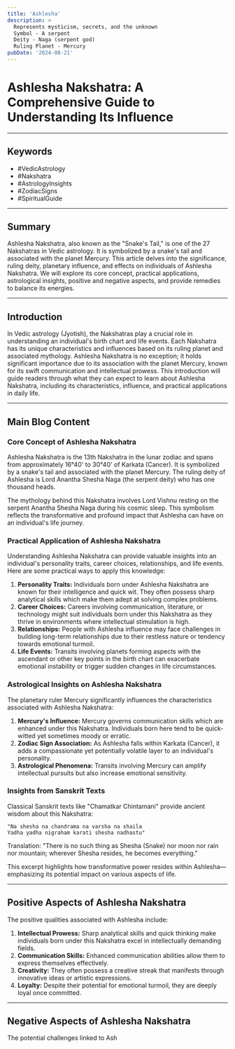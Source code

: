 ```yaml
---
title: 'Ashlesha'
description: >
  Represents mysticism, secrets, and the unknown
  Symbol - A serpent
  Deity - Naga (serpent god)
  Ruling Planet - Mercury
pubDate: '2024-08-21'
---
```


# Ashlesha Nakshatra: A Comprehensive Guide to Understanding Its Influence

---

## Keywords
- #VedicAstrology
- #Nakshatra
- #AstrologyInsights
- #ZodiacSigns
- #SpiritualGuide

---

## Summary
Ashlesha Nakshatra, also known as the "Snake's Tail," is one of the 27 Nakshatras in Vedic astrology. It is symbolized by a snake's tail and associated with the planet Mercury. This article delves into the significance, ruling deity, planetary influence, and effects on individuals of Ashlesha Nakshatra. We will explore its core concept, practical applications, astrological insights, positive and negative aspects, and provide remedies to balance its energies.

---

## Introduction
In Vedic astrology (Jyotish), the Nakshatras play a crucial role in understanding an individual's birth chart and life events. Each Nakshatra has its unique characteristics and influences based on its ruling planet and associated mythology. Ashlesha Nakshatra is no exception; it holds significant importance due to its association with the planet Mercury, known for its swift communication and intellectual prowess. This introduction will guide readers through what they can expect to learn about Ashlesha Nakshatra, including its characteristics, influence, and practical applications in daily life.

---

## Main Blog Content

### Core Concept of Ashlesha Nakshatra
Ashlesha Nakshatra is the 13th Nakshatra in the lunar zodiac and spans from approximately 16°40' to 30°40' of Karkata (Cancer). It is symbolized by a snake's tail and associated with the planet Mercury. The ruling deity of Ashlesha is Lord Anantha Shesha Naga (the serpent deity) who has one thousand heads.

The mythology behind this Nakshatra involves Lord Vishnu resting on the serpent Anantha Shesha Naga during his cosmic sleep. This symbolism reflects the transformative and profound impact that Ashlesha can have on an individual's life journey.

### Practical Application of Ashlesha Nakshatra
Understanding Ashlesha Nakshatra can provide valuable insights into an individual's personality traits, career choices, relationships, and life events. Here are some practical ways to apply this knowledge:

1. **Personality Traits:** Individuals born under Ashlesha Nakshatra are known for their intelligence and quick wit. They often possess sharp analytical skills which make them adept at solving complex problems.
2. **Career Choices:** Careers involving communication, literature, or technology might suit individuals born under this Nakshatra as they thrive in environments where intellectual stimulation is high.
3. **Relationships:** People with Ashlesha influence may face challenges in building long-term relationships due to their restless nature or tendency towards emotional turmoil.
4. **Life Events:** Transits involving planets forming aspects with the ascendant or other key points in the birth chart can exacerbate emotional instability or trigger sudden changes in life circumstances.

### Astrological Insights on Ashlesha Nakshatra
The planetary ruler Mercury significantly influences the characteristics associated with Ashlesha Nakshatra:

1. **Mercury's Influence:** Mercury governs communication skills which are enhanced under this Nakshatra. Individuals born here tend to be quick-witted yet sometimes moody or erratic.
2. **Zodiac Sign Association:** As Ashlesha falls within Karkata (Cancer), it adds a compassionate yet potentially volatile layer to an individual's personality.
3. **Astrological Phenomena:** Transits involving Mercury can amplify intellectual pursuits but also increase emotional sensitivity.

### Insights from Sanskrit Texts

Classical Sanskrit texts like "Chamatkar Chintamani" provide ancient wisdom about this Nakshatra:

```plaintext
"Na shesha na chandrama na varsha na shaila
Yadha yadha nigraham karati shesha nadhastu"
```

Translation:
"There is no such thing as Shesha (Snake) nor moon nor rain nor mountain; wherever Shesha resides, he becomes everything."

This excerpt highlights how transformative power resides within Ashlesha—emphasizing its potential impact on various aspects of life.

---

## Positive Aspects of Ashlesha Nakshatra
The positive qualities associated with Ashlesha include:

1. **Intellectual Prowess:** Sharp analytical skills and quick thinking make individuals born under this Nakshatra excel in intellectually demanding fields.
2. **Communication Skills:** Enhanced communication abilities allow them to express themselves effectively.
3. **Creativity:** They often possess a creative streak that manifests through innovative ideas or artistic expressions.
4. **Loyalty:** Despite their potential for emotional turmoil, they are deeply loyal once committed.

---

## Negative Aspects of Ashlesha Nakshatra
The potential challenges linked to Ash